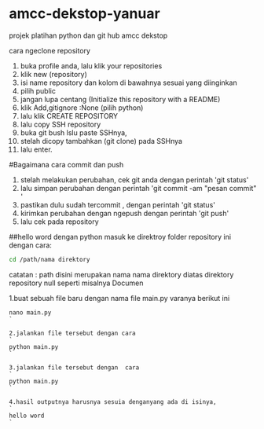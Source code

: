 # amcc-dekstop-yanuar
projek platihan python dan git hub amcc dekstop

cara ngeclone repository
1. buka profile anda, lalu klik your repositories
2. klik new (repository)
3. isi name repository dan kolom di bawahnya sesuai yang diinginkan
4. pilih public
5. jangan lupa centang (Initialize this repository with a README) 
6. klik Add,gitignore :None (pilih python)
7. lalu klik CREATE REPOSITORY
8. lalu copy SSH repository
9. buka git bush lslu paste SSHnya, 
10. stelah dicopy tambahkan (git clone) pada SSHnya
11. lalu enter.

#Bagaimana cara commit dan push
1. stelah melakukan perubahan, cek git anda dengan perintah 'git status'
2. lalu simpan perubahan dengan perintah 'git commit -am "pesan commit" '
3. pastikan dulu sudah tercommit , dengan perintah 'git status'
4. kirimkan perubahan dengan ngepush  dengan perintah 'git push'
5. lalu cek pada repository


##hello word dengan python
masuk ke direktroy folder repository ini dengan cara:
```bash
cd /path/nama direktory
```

catatan : path disini merupakan nama nama direktory diatas direktory repository null seperti misalnya Documen

1.buat sebuah file baru dengan nama file main.py varanya berikut ini
```
nano main.py
`

2.jalankan file tersebut dengan cara
`
python main.py
`

3.jalankan file tersebut dengan  cara
`
python main.py
`

4.hasil outputnya harusnya sesuia denganyang ada di isinya, 
`
hello word
`
	
